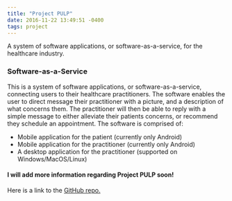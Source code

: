```yaml
---
title: "Project PULP"
date: 2016-11-22 13:49:51 -0400
tags: project
---
```

A system of software applications, or software-as-a-service, for the healthcare industry.
<!--sep-->

### Software-as-a-Service ###

This is a system of software applications, or software-as-a-service, connecting users to their healthcare practitioners.
The software enables the user to direct message their practitioner with a picture, and a description of what
concerns them. The practitioner will then be able to reply with a simple message to either alleviate their
patients concerns, or recommend they schedule an appointment. The software is comprised of:
- Mobile application for the patient (currently only Android)
- Mobile application for the practitioner (currently only Android)
- A desktop application for the practitioner (supported on Windows/MacOS/Linux)

#### I will add more information regarding Project PULP soon! ####

Here is a link to the [GitHub repo.](https://github.com/NJTuley/TravoltaProject)
